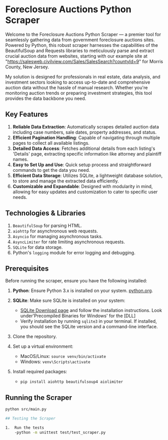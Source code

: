 # Foreclosure Auctions Python Scraper

Welcome to the Foreclosure Auctions Python Scraper — a premier tool for
seamlessly gathering data from government foreclosure auctions sites.
Powered by Python, this robust scraper harnesses the capabilities of
the BeautifulSoup and Requests libraries to meticulously parse and
extract crucial auction data from websites, starting with our example
site at "https://salesweb.civilview.com/Sales/SalesSearch?countyId=9"
for Morris County, New Jersey.

My solution is designed for professionals in real estate, data analysis,
and investment sectors looking to access up-to-date and comprehensive
auction data without the hassle of manual research. Whether you're
monitoring auction trends or preparing investment strategies, this tool
provides the data backbone you need.

## Key Features

1.  **Reliable Data Extraction**: Automatically scrapes detailed auction data
    including case numbers, sale dates, property addresses, and status.
2.  **Efficient Pagination Handling**: Capable of navigating through multiple pages to
    collect all available listings.
3.  **Detailed Data Access**: Fetches additional details from each listing's 'Details'
    page, extracting specific information like attorney and plaintiff names.
4.  **Easy to Set Up and Use**: Quick setup process and straightforward commands
    to get the data you need.
5.  **Efficient Data Storage**: Utilizes SQLite, a lightweight database solution,
    to store and manage the extracted data efficiently.
6.  **Customizable and Expandable**: Designed with modularity in mind, allowing
    for easy updates and customization to cater to specific user needs.

## Technologies & Libraries

1. `BeautifulSoup` for parsing HTML.
2. `aiohttp` for asynchronous web requests.
3. `Asyncio` for managing asynchronous tasks.
4. `AsyncLimiter` for rate limiting asynchronous requests.
5. `SQLite` for data storage.
6. Python's `logging` module for error logging and debugging.

## Prerequisites

Before running the scraper, ensure you have the following installed:

1. **Python**: Ensure Python 3.x is installed on your system. [python.org](https://www.python.org/downloads/).
2. **SQLite**: Make sure SQLite is installed on your system:

   - [SQLite Download page](https://sqlite.org/download.html) and follow the installation instructions.
     Look under'Precompiled Binaries for Windows' for the [DLL]
   - Verify installation by running `sqlite3` in your terminal. If installed, you should see the SQLite version and a command-line interface.

3. Clone the repository.
4. Set up a virtual environment:
   - MacOS/Linux: `source venv/bin/activate`
   - Windows: `venv\Scripts\activate`
5. Install required packages:
   - `pip install aiohttp beautifulsoup4 aiolimiter`

## Running the Scraper

```bash
python src/main.py

## Testing the Scraper

1.  Run the tests
    -python -m unittest test/test_scraper.py
```
